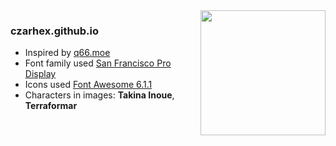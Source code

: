 <img src="https://64.media.tumblr.com/68558cba9ad383390d7701cb93d1a9ba/e46a72eb03e42cef-5e/s1280x1920/f22d19299956b3227c1cb447f59d8a98f902ec26.png" align="right" width="200">
<h3>czarhex.github.io</h3>

- Inspired by [q66.moe](https://q66.moe/)
- Font family used [San Francisco Pro Display](https://developer.apple.com/fonts/)
- Icons used [Font Awesome 6.1.1](https://fontawesome.com/icons)
- Characters in images: **Takina Inoue**, **Terraformar**
